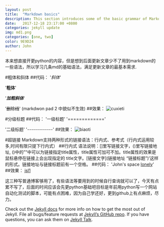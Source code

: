 ```yaml
---
layout: post
title:  "Markdown basics"
description: This section introduces some of the basic grammar of Markdown, so that we can satisfy our most basic article editing requirements.  
date:   2017-12-18 23:17:00 +0800
categories: jekyll update
img: md1.png
categories: [one, two]
color: 9E9D24
author: John
---
```

本来想直接开更python的内容，但是想到后面更新文章少不了用到markdown的一些语法，所以学习几条md的基础语法，满足更新文章的最基本需求.

#粗体和斜体
##代码：
'*斜体*'

'**粗体**'

'***加粗斜体***'

'~~删除线~~' (markdwon pad 2 中貌似不生效)
##效果：
![cuxieti]({{site.baseurl}}/images/zxt1.png)

#分级标题
##代码：
'一级标题'
'============='

'二级标题'
'-------------'
##效果：
![biaoti]({{site.baseurl}}/images/bt01.png)

#超链接
Markdown支持两种形式的链接语法：行内式、参考式（行内式运用较多,时间有限只提下行内式）
##行内式
语法说明：[]里写链接文字，()里写链接地址, ()中的”“中可以为链接指定title属性，title属性可加可不加。title属性的效果是鼠标悬停在链接上会出现指定的 title文字。[链接文字](链接地址 “链接标题”)’这样的形式。链接地址与链接标题前有一个空格。
##代码：
'John's space [lonely](https://johnzhangchina.github.io/lonely/ "lonely")'
##效果：
[jsl1]({{site.baseurl}}/images/jsl1.png)

这三种写普通博客够用了，有些语法等要用到的时候自行查询就可以了，今天有点累不写了，后面的时间应该会先更python基础吧目标是年前用python写一个网站自动化测试的脚本，可能有点困难，因为自己学还好，更到github上有点麻烦，尽力。

Check out the [Jekyll docs][jekyll-docs] for more info on how to get the most out of Jekyll. File all bugs/feature requests at [Jekyll’s GitHub repo][jekyll-gh]. If you have questions, you can ask them on [Jekyll Talk][jekyll-talk].

[jekyll-docs]: http://jekyllrb.com/docs/home
[jekyll-gh]:   https://github.com/jekyll/jekyll
[jekyll-talk]: https://talk.jekyllrb.com/
